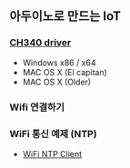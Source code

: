 ## 아두이노로 만드는 IoT

### [CH340 driver](https://github.com/iamchiwon/iot_with_arduino/tree/master/ch340_driver)

- Windows x86 / x64
- MAC OS X (El capitan)
- MAC OS X (Older)

### Wifi 연결하기

### WiFi 통신 예제 (NTP)

- [WiFi NTP Client](https://github.com/iamchiwon/iot_with_arduino/tree/master/WiFi_Ntp_Client)
